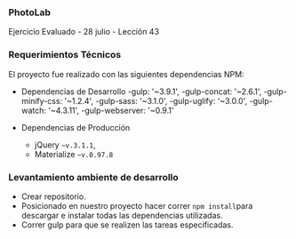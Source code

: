 ### PhotoLab
Ejercicio Evaluado - 28 julio - Lección 43


### Requerimientos Técnicos

El proyecto fue realizado con las siguientes dependencias NPM:

+ Dependencias de Desarrollo 
  -gulp: '~3.9.1',
  -gulp-concat: '~2.6.1',
  -gulp-minify-css: '~1.2.4',
  -gulp-sass: '~3.1.0',
  -gulp-uglify: '~3.0.0',
  -gulp-watch: '~4.3.11',
  -gulp-webserver: '~0.9.1'

+ Dependencias de Producción 
  - jQuery `~v.3.1.1`,
  - Materialize `~v.0.97.8`

### Levantamiento ambiente de desarrollo

+ Crear repositorio.
+ Posicionado en nuestro proyecto hacer correr `npm install`para descargar e instalar todas las dependencias utilizadas.
+ Correr gulp para que se realizen las tareas especificadas.
